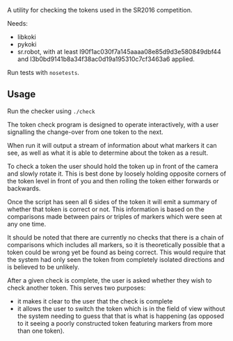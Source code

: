 A utility for checking the tokens used in the SR2016 competition.

Needs:
- libkoki
- pykoki
- sr.robot, with at least I90f1ac030f7a145aaaa08e85d9d3e580849dbf44 and
  I3b0bd9141b8a34f38ac0d19a195310c7cf3463a6 applied.

Run tests with `nosetests`.

## Usage

Run the checker using `./check`

The token check program is designed to operate interactively, with a user
signalling the change-over from one token to the next.

When run it will output a stream of information about what markers it can
see, as well as what it is able to determine about the token as a result.

To check a token the user should hold the token up in front of the camera
and slowly rotate it. This is best done by loosely holding opposite corners
of the token level in front of you and then rolling the token either
forwards or backwards.

Once the script has seen all 6 sides of the token it will emit a summary
of whether that token is correct or not. This information is based on the
comparisons made between pairs or triples of markers which were seen at
any one time.

It should be noted that there are currently no checks that there is a chain
of comparisons which includes all markers, so it is theoretically possible
that a token could be wrong yet be found as being correct. This would require
that the system had only seen the token from completely isolated directions
and is believed to be unlikely.

After a given check is complete, the user is asked whether they wish to
check another token. This serves two purposes:
- it makes it clear to the user that the check is complete
- it allows the user to switch the token which is in the field of view
  without the system needing to guess that that is what is happening
  (as opposed to it seeing a poorly constructed token featuring markers
  from more than one token).
